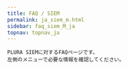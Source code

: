 ```yaml
---
title: FAQ / SIEM
permalink: ja_siem_m.html
sidebar: faq_siem_M_ja
topnav: topnav_ja
---
```


    PLURA SIEMに対するFAQページです。
    左側のメニューで必要な情報を確認してください。
